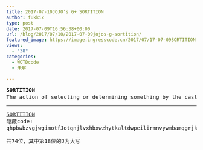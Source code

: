 ```yaml
---
title: 2017-07-10JOJO’s G+ SORTITION
author: fukkix
type: post
date: 2017-07-09T16:56:38+00:00
url: /blog/2017/07/10/2017-07-09jojos-g-sortition/
featured_image: https://image.ingresscode.cn/2017/07/17-07-09SORTITION.jpg?x-oss-process=image/resize,m_fill,w_633,h_220
views:
  - "38"
categories:
  - WOTDcode
  - 未解

---
```

<pre><strong>SORTITION
</strong>The action of selecting or determining something by the casting or drawing of lots.通过抛（骰子）或者抽签来选择和判断的一种行为。<!--more--></pre>

* * *

<pre><a href="https://jojoingresswotd.github.io/2017/20/SORTITION.html">SORTITION</a>
隐藏code:
qhpbwbzvgjwgimotfJotqnjlvxhbxwzhytkaltdwpeilirmnvywmbamqgrjkuhtcmreimwklij

共74位，其中第18位的J为大写</pre>